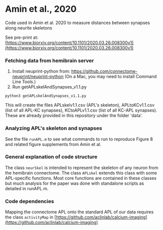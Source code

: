 # Amin et al., 2020
 Code used in Amin et al. 2020 to measure distances between synapses along neurite skeletons
 
 See pre-print at: [https://www.biorxiv.org/content/10.1101/2020.03.26.008300v1](https://www.biorxiv.org/content/10.1101/2020.03.26.008300v1)

### Fetching data from hemibrain server

1. Install neuprint-python from:
https://github.com/connectome-neuprint/neuprint-python
(On a Mac, you may need to install Command Line Tools.)
2. Run getAPLskelAndSynapses_v1.1.py

`python3 getAPLskelAndSynapses_v1.1.py`

This will create the files APLskelv1.1.csv (APL's skeleton), APLtoKCv1.1.csv (list of all APL-KC synapses), KCtoAPLv1.1.csv (list of all KC-APL synapses). These are already provided in this repository under the folder 'data'.

### Analyzing APL's skeleton and synapses

See the file `runAPL.m` to see what commands to run to reproduce Figure 8 and related figure supplements from Amin et al. 

### General explanation of code structure

The class `neurSkel` is intended to represent the skeleton of any neuron from the hemibrain connectome. The class `APLskel` extends this class with some APL-specific functions. Most core functions are contained in these classes but much analysis for the paper was done with standalone scripts as detailed in runAPL.m.

### Code dependencies

Mapping the connectome APL onto the standard APL of our data requires the class `activityMap` in [https://github.com/aclinlab/calcium-imaging](https://github.com/aclinlab/calcium-imaging)
